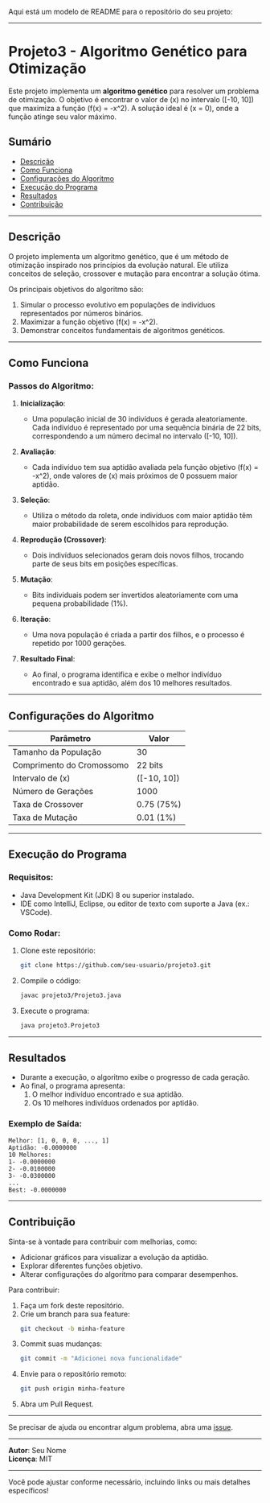 Aqui está um modelo de README para o repositório do seu projeto:

---

# Projeto3 - Algoritmo Genético para Otimização

Este projeto implementa um **algoritmo genético** para resolver um problema de otimização. O objetivo é encontrar o valor de \(x\) no intervalo \([-10, 10]\) que maximiza a função \(f(x) = -x^2\). A solução ideal é \(x = 0\), onde a função atinge seu valor máximo.

## Sumário
- [Descrição](#descrição)
- [Como Funciona](#como-funciona)
- [Configurações do Algoritmo](#configurações-do-algoritmo)
- [Execução do Programa](#execução-do-programa)
- [Resultados](#resultados)
- [Contribuição](#contribuição)

---

## Descrição

O projeto implementa um algoritmo genético, que é um método de otimização inspirado nos princípios da evolução natural. Ele utiliza conceitos de seleção, crossover e mutação para encontrar a solução ótima.

Os principais objetivos do algoritmo são:
1. Simular o processo evolutivo em populações de indivíduos representados por números binários.
2. Maximizar a função objetivo \(f(x) = -x^2\).
3. Demonstrar conceitos fundamentais de algoritmos genéticos.

---

## Como Funciona

### Passos do Algoritmo:
1. **Inicialização**:
   - Uma população inicial de 30 indivíduos é gerada aleatoriamente. Cada indivíduo é representado por uma sequência binária de 22 bits, correspondendo a um número decimal no intervalo \([-10, 10]\).

2. **Avaliação**:
   - Cada indivíduo tem sua aptidão avaliada pela função objetivo \(f(x) = -x^2\), onde valores de \(x\) mais próximos de 0 possuem maior aptidão.

3. **Seleção**:
   - Utiliza o método da roleta, onde indivíduos com maior aptidão têm maior probabilidade de serem escolhidos para reprodução.

4. **Reprodução (Crossover)**:
   - Dois indivíduos selecionados geram dois novos filhos, trocando parte de seus bits em posições específicas.

5. **Mutação**:
   - Bits individuais podem ser invertidos aleatoriamente com uma pequena probabilidade (1%).

6. **Iteração**:
   - Uma nova população é criada a partir dos filhos, e o processo é repetido por 1000 gerações.

7. **Resultado Final**:
   - Ao final, o programa identifica e exibe o melhor indivíduo encontrado e sua aptidão, além dos 10 melhores resultados.

---

## Configurações do Algoritmo

| Parâmetro              | Valor            |
|------------------------|------------------|
| Tamanho da População   | 30               |
| Comprimento do Cromossomo | 22 bits          |
| Intervalo de \(x\)      | \([-10, 10]\)    |
| Número de Gerações     | 1000             |
| Taxa de Crossover      | 0.75 (75%)       |
| Taxa de Mutação        | 0.01 (1%)        |

---

## Execução do Programa

### Requisitos:
- Java Development Kit (JDK) 8 ou superior instalado.
- IDE como IntelliJ, Eclipse, ou editor de texto com suporte a Java (ex.: VSCode).

### Como Rodar:
1. Clone este repositório:
   ```bash
   git clone https://github.com/seu-usuario/projeto3.git
   ```
2. Compile o código:
   ```bash
   javac projeto3/Projeto3.java
   ```
3. Execute o programa:
   ```bash
   java projeto3.Projeto3
   ```

---

## Resultados

- Durante a execução, o algoritmo exibe o progresso de cada geração.
- Ao final, o programa apresenta:
  1. O melhor indivíduo encontrado e sua aptidão.
  2. Os 10 melhores indivíduos ordenados por aptidão.

### Exemplo de Saída:
```
Melhor: [1, 0, 0, 0, ..., 1]
Aptidão: -0.0000000
10 Melhores:
1- -0.0000000
2- -0.0100000
3- -0.0300000
...
Best: -0.0000000
```

---

## Contribuição

Sinta-se à vontade para contribuir com melhorias, como:
- Adicionar gráficos para visualizar a evolução da aptidão.
- Explorar diferentes funções objetivo.
- Alterar configurações do algoritmo para comparar desempenhos.

Para contribuir:
1. Faça um fork deste repositório.
2. Crie um branch para sua feature:
   ```bash
   git checkout -b minha-feature
   ```
3. Commit suas mudanças:
   ```bash
   git commit -m "Adicionei nova funcionalidade"
   ```
4. Envie para o repositório remoto:
   ```bash
   git push origin minha-feature
   ```
5. Abra um Pull Request.

---

Se precisar de ajuda ou encontrar algum problema, abra uma [issue](https://github.com/seu-usuario/projeto3/issues).

--- 

**Autor**: Seu Nome  
**Licença**: MIT

--- 

Você pode ajustar conforme necessário, incluindo links ou mais detalhes específicos!
